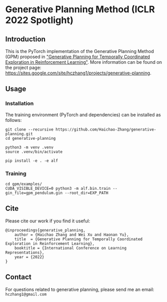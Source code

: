 # Generative Planning Method (ICLR 2022 Spotlight)


## Introduction
This is the PyTorch implementation of the Generative Planning Method (GPM) proposed in ["Generative Planning for Temporally Coordinated Exploration in Reinforcement Learning"](https://openreview.net/forum?id=YZHES8wIdE).
More information can be found on the project page: https://sites.google.com/site/hczhang1/projects/generative-planning.




## Usage
### Installation
The training environment (PyTorch and dependencies) can be installed as follows:
```
git clone --recursive https://github.com/Haichao-Zhang/generative-planning.git
cd generative-planning

python3 -m venv .venv
source .venv/bin/activate

pip install -e . -e alf

```



### Training
```
cd gpm/examples/
CUDA_VISIBLE_DEVICE=0 python3 -m alf.bin.train --gin_file=gpm_pendulum.gin --root_dir=EXP_PATH
```



## Cite

Please cite our work if you find it useful:

```
@inproceedings{generative_planning,
    author = {Haichao Zhang and Wei Xu and Haonan Yu},
    title  = {Generative Planning for Temporally Coordinated Exploration in Reinforcement Learning},
    booktitle = {International Conference on Learning Representations},
    year = {2022}
}
```


## Contact

For questions related to generative planning, please send me an email: ```hczhang1@gmail.com```
